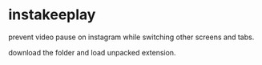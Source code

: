 # instakeeplay
prevent video pause on instagram while switching other screens and tabs.

download the folder and load unpacked extension.
